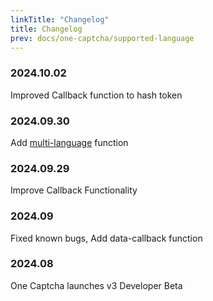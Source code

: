 ```yaml
---
linkTitle: "Changelog"
title: Changelog
prev: docs/one-captcha/supported-language
---
```


### 2024.10.02

Improved Callback function to hash token

### 2024.09.30

Add [multi-language](https://docs.xyehr.cn/docs/one-captcha/more/supported-language) function

### 2024.09.29

Improve Callback Functionality

### 2024.09

Fixed known bugs, Add data-callback function

### 2024.08

One Captcha launches v3 Developer Beta
